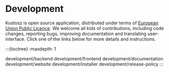 # Development

Kustosz is open source application, distributed under terms of [European Union Public Licence](https://joinup.ec.europa.eu/collection/eupl/eupl-text-eupl-12). We welcome all kids of contributions, including code changes, reporting bugs, improving documentation and translating user-interface. Click one of the links below for more details and instructions.

:::{toctree}
:maxdepth: 1

development/backend
development/frontend
development/documentation
development/website
development/installer
development/release-policy
:::
